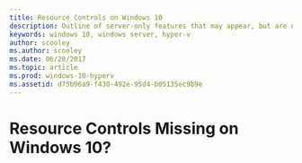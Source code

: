 ```yaml
---
title: Resource Controls on Windows 10
description: Outline of server-only features that may appear, but are not usable, in Hyper-V Manager on Windows 10.
keywords: windows 10, windows server, hyper-v
author: scooley
ms.author: scooley
ms.date: 06/28/2017
ms.topic: article
ms.prod: windows-10-hyperv
ms.assetid: d75b96a9-f430-492e-95d4-b05135ec9b9e
---
```


# Resource Controls Missing on Windows 10?
